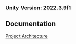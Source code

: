 
### Unity Version: 2022.3.9f1



## Documentation
[Project Architecture](https://www.figma.com/board/lJi3QC4bIQ3GrrYQNmbiCH/Project-Zero?node-id=0-1&t=ccELhLWsq3ymJiR7-1)
